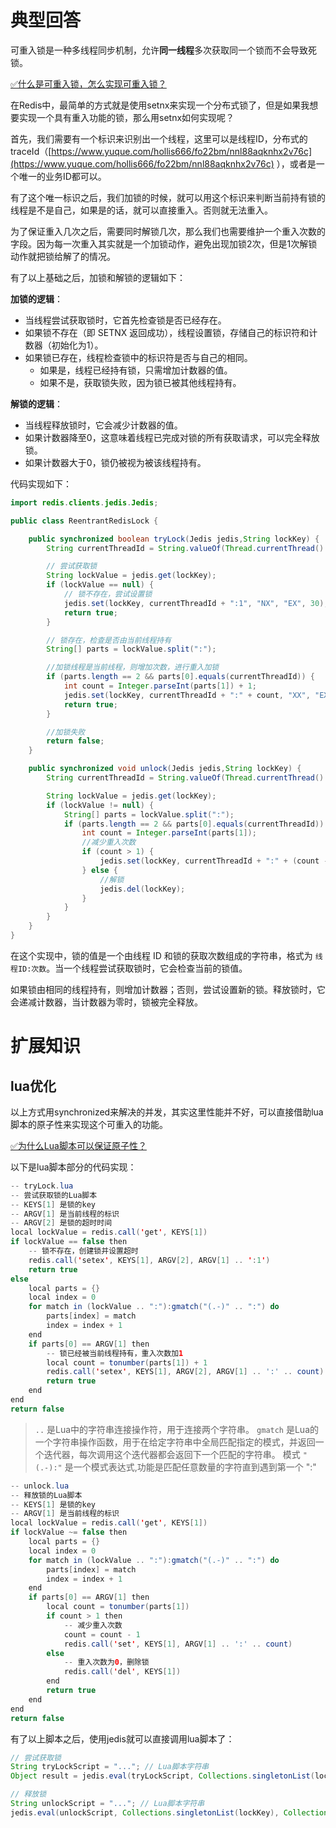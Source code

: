 # 典型回答

可重入锁是一种多线程同步机制，允许**同一线程**多次获取同一个锁而不会导致死锁。

[✅什么是可重入锁，怎么实现可重入锁？](https://www.yuque.com/hollis666/fo22bm/zvx2w5h9sr7trle7?view=doc_embed)

在Redis中，最简单的方式就是使用setnx来实现一个分布式锁了，但是如果我想要实现一个具有重入功能的锁，那么用setnx如何实现呢？

首先，我们需要有一个标识来识别出一个线程，这里可以是线程ID，分布式的traceId（[https://www.yuque.com/hollis666/fo22bm/nnl88aqknhx2v76c](https://www.yuque.com/hollis666/fo22bm/nnl88aqknhx2v76c) ），或者是一个唯一的业务ID都可以。

有了这个唯一标识之后，我们加锁的时候，就可以用这个标识来判断当前持有锁的线程是不是自己，如果是的话，就可以直接重入。否则就无法重入。

为了保证重入几次之后，需要同时解锁几次，那么我们也需要维护一个重入次数的字段。因为每一次重入其实就是一个加锁动作，避免出现加锁2次，但是1次解锁动作就把锁给解了的情况。

有了以上基础之后，加锁和解锁的逻辑如下：

**加锁的逻辑**：

   - 当线程尝试获取锁时，它首先检查锁是否已经存在。
   - 如果锁不存在（即 SETNX 返回成功），线程设置锁，存储自己的标识符和计数器（初始化为1）。
   - 如果锁已存在，线程检查锁中的标识符是否与自己的相同。
      - 如果是，线程已经持有锁，只需增加计数器的值。
      - 如果不是，获取锁失败，因为锁已被其他线程持有。

**解锁的逻辑**：

   - 当线程释放锁时，它会减少计数器的值。
   - 如果计数器降至0，这意味着线程已完成对锁的所有获取请求，可以完全释放锁。
   - 如果计数器大于0，锁仍被视为被该线程持有。

代码实现如下：

```java
import redis.clients.jedis.Jedis;

public class ReentrantRedisLock {

    public synchronized boolean tryLock(Jedis jedis,String lockKey) {
        String currentThreadId = String.valueOf(Thread.currentThread().getId());

        // 尝试获取锁
        String lockValue = jedis.get(lockKey);
        if (lockValue == null) {
            // 锁不存在，尝试设置锁
            jedis.set(lockKey, currentThreadId + ":1", "NX", "EX", 30);
            return true;
        }

        // 锁存在，检查是否由当前线程持有
        String[] parts = lockValue.split(":");

        //加锁线程是当前线程，则增加次数，进行重入加锁
        if (parts.length == 2 && parts[0].equals(currentThreadId)) {
            int count = Integer.parseInt(parts[1]) + 1;
            jedis.set(lockKey, currentThreadId + ":" + count, "XX", "EX", 30);
            return true;
        }

        //加锁失败
        return false;
    }

    public synchronized void unlock(Jedis jedis,String lockKey) {
        String currentThreadId = String.valueOf(Thread.currentThread().getId());

        String lockValue = jedis.get(lockKey);
        if (lockValue != null) {
            String[] parts = lockValue.split(":");
            if (parts.length == 2 && parts[0].equals(currentThreadId)) {
                int count = Integer.parseInt(parts[1]);
                //减少重入次数
                if (count > 1) {
                    jedis.set(lockKey, currentThreadId + ":" + (count - 1), "XX", "EX", 30);
                } else {
                    //解锁
                    jedis.del(lockKey);
                }
            }
        }
    }
}

```

在这个实现中，锁的值是一个由线程 ID 和锁的获取次数组成的字符串，格式为 `线程ID:次数`。当一个线程尝试获取锁时，它会检查当前的锁值。

如果锁由相同的线程持有，则增加计数器；否则，尝试设置新的锁。释放锁时，它会递减计数器，当计数器为零时，锁被完全释放。

# 扩展知识

## lua优化

以上方式用synchronized来解决的并发，其实这里性能并不好，可以直接借助lua脚本的原子性来实现这个可重入的功能。

[✅为什么Lua脚本可以保证原子性？](https://www.yuque.com/hollis666/fo22bm/rwdgnu?view=doc_embed)

以下是lua脚本部分的代码实现：

```java
-- tryLock.lua
-- 尝试获取锁的Lua脚本
-- KEYS[1] 是锁的key
-- ARGV[1] 是当前线程的标识
-- ARGV[2] 是锁的超时时间
local lockValue = redis.call('get', KEYS[1])
if lockValue == false then
    -- 锁不存在，创建锁并设置超时
    redis.call('setex', KEYS[1], ARGV[2], ARGV[1] .. ':1')
    return true
else
    local parts = {}
    local index = 0
    for match in (lockValue .. ":"):gmatch("(.-)" .. ":") do
        parts[index] = match
        index = index + 1
    end
    if parts[0] == ARGV[1] then
        -- 锁已经被当前线程持有，重入次数加1
        local count = tonumber(parts[1]) + 1
        redis.call('setex', KEYS[1], ARGV[2], ARGV[1] .. ':' .. count)
        return true
    end
end
return false

```

> `..` 是Lua中的字符串连接操作符，用于连接两个字符串。
> `gmatch` 是Lua的一个字符串操作函数，用于在给定字符串中全局匹配指定的模式，并返回一个迭代器，每次调用这个迭代器都会返回下一个匹配的字符串。
> 模式 `"(.-):"` 是一个模式表达式,功能是匹配任意数量的字符直到遇到第一个 ":"


```java
-- unlock.lua
-- 释放锁的Lua脚本
-- KEYS[1] 是锁的key
-- ARGV[1] 是当前线程的标识
local lockValue = redis.call('get', KEYS[1])
if lockValue ~= false then
    local parts = {}
    local index = 0
    for match in (lockValue .. ":"):gmatch("(.-)" .. ":") do
        parts[index] = match
        index = index + 1
    end
    if parts[0] == ARGV[1] then
        local count = tonumber(parts[1])
        if count > 1 then
            -- 减少重入次数
            count = count - 1
            redis.call('set', KEYS[1], ARGV[1] .. ':' .. count)
        else
            -- 重入次数为0，删除锁
            redis.call('del', KEYS[1])
        end
        return true
    end
end
return false

```

有了以上脚本之后，使用jedis就可以直接调用lua脚本了：

```java
// 尝试获取锁
String tryLockScript = "..."; // Lua脚本字符串
Object result = jedis.eval(tryLockScript, Collections.singletonList(lockKey), Arrays.asList(currentThreadId, "30"));

// 释放锁
String unlockScript = "..."; // Lua脚本字符串
jedis.eval(unlockScript, Collections.singletonList(lockKey), Collections.singletonList(currentThreadId));
```

